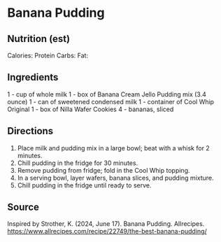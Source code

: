 # Banana Pudding

## Nutrition (est)
Calories:
Protein
Carbs:
Fat:

## Ingredients
1 - cup of whole milk 
1 - box of Banana Cream Jello Pudding mix (3.4 ounce)
1 - can of sweetened condensed milk
1 - container of Cool Whip Original
1 - box of Nilla Wafer Cookies
4 - bananas, sliced

## Directions
1. Place milk and pudding mix in a large bowl; beat with a whisk for 2 minutes. 
2. Chill pudding in the fridge for 30 minutes.
3. Remove pudding from fridge; fold in the Cool Whip topping.
4. In a serving bowl, layer wafers, banana slices, and pudding mixture.
5. Chill pudding in the fridge until ready to serve.

## Source
Inspired by Strother, K. (2024, June 17). Banana Pudding. Allrecipes. https://www.allrecipes.com/recipe/22749/the-best-banana-pudding/ 



